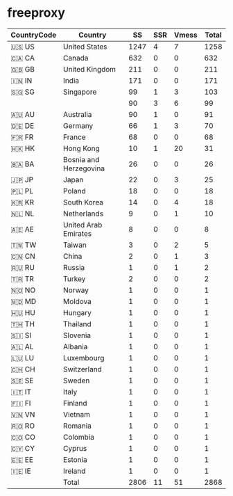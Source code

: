 # freeproxy

|CountryCode|Country|SS|SSR|Vmess|Total|
|  ----  | ----  |  ----  | ----  |  ----  | ----  |
|🇺🇸 US|United States|1247|4|7|1258|
|🇨🇦 CA|Canada|632|0|0|632|
|🇬🇧 GB|United Kingdom|211|0|0|211|
|🇮🇳 IN|India|171|0|0|171|
|🇸🇬 SG|Singapore|99|1|3|103|
| ||90|3|6|99|
|🇦🇺 AU|Australia|90|1|0|91|
|🇩🇪 DE|Germany|66|1|3|70|
|🇫🇷 FR|France|68|0|0|68|
|🇭🇰 HK|Hong Kong|10|1|20|31|
|🇧🇦 BA|Bosnia and Herzegovina|26|0|0|26|
|🇯🇵 JP|Japan|22|0|3|25|
|🇵🇱 PL|Poland|18|0|0|18|
|🇰🇷 KR|South Korea|14|0|4|18|
|🇳🇱 NL|Netherlands|9|0|1|10|
|🇦🇪 AE|United Arab Emirates|8|0|0|8|
|🇹🇼 TW|Taiwan|3|0|2|5|
|🇨🇳 CN|China|2|0|1|3|
|🇷🇺 RU|Russia|1|0|1|2|
|🇹🇷 TR|Turkey|2|0|0|2|
|🇳🇴 NO|Norway|1|0|0|1|
|🇲🇩 MD|Moldova|1|0|0|1|
|🇭🇺 HU|Hungary|1|0|0|1|
|🇹🇭 TH|Thailand|1|0|0|1|
|🇸🇮 SI|Slovenia|1|0|0|1|
|🇦🇱 AL|Albania|1|0|0|1|
|🇱🇺 LU|Luxembourg|1|0|0|1|
|🇨🇭 CH|Switzerland|1|0|0|1|
|🇸🇪 SE|Sweden|1|0|0|1|
|🇮🇹 IT|Italy|1|0|0|1|
|🇫🇮 FI|Finland|1|0|0|1|
|🇻🇳 VN|Vietnam|1|0|0|1|
|🇷🇴 RO|Romania|1|0|0|1|
|🇨🇴 CO|Colombia|1|0|0|1|
|🇨🇾 CY|Cyprus|1|0|0|1|
|🇪🇪 EE|Estonia|1|0|0|1|
|🇮🇪 IE|Ireland|1|0|0|1|
||Total|2806|11|51|2868|
